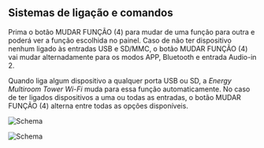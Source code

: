 ## Sistemas de ligação e comandos

Prima o botão MUDAR FUNÇÃO (4) para mudar de uma função para outra e poderá ver a função escolhida no painel. Caso de não ter dispositivo nenhum ligado às entradas USB e SD/MMC, o botão MUDAR FUNÇÃO (4) vai mudar alternadamente para os modos APP, Bluetooth e entrada Audio-in 2.

Quando liga algum dispositivo a qualquer porta USB ou SD, a *Energy Multiroom Tower Wi-Fi* muda para essa função automaticamente. No caso de ter ligados dispositivos a uma ou todas as entradas, o botão MUDAR FUNÇÃO (4) alterna entre todas as opções disponíveis.

![Schema](http://static.energysistem.com/images/manuals/42677/56e82ab30f03f.jpg)

![Schema](http://static.energysistem.com/images/manuals/42677/56e82b9d45965.jpg)

